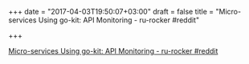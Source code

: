 +++
date = "2017-04-03T19:50:07+03:00"
draft = false
title = "Micro-services Using go-kit: API Monitoring - ru-rocker  #reddit"

+++

<p><a href="https://t.co/ZHki2XKWv0">Micro-services Using go-kit: API Monitoring - ru-rocker  #reddit</a></p>